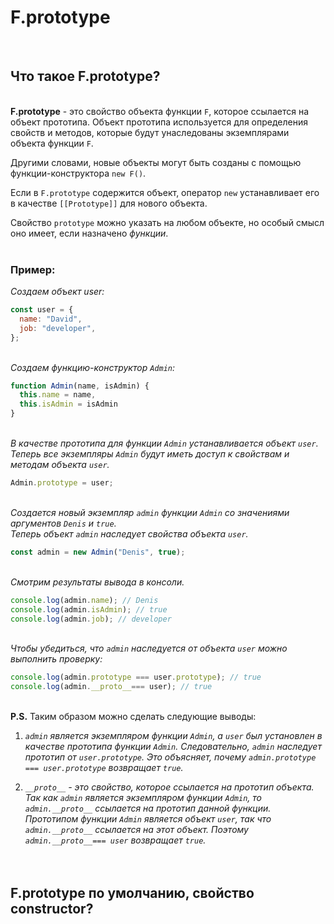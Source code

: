 # F.prototype
<br>  

## Что такое F.prototype?
<br>**F.prototype** - это свойство объекта функции `F`, которое ссылается на объект прототипа. Объект прототипа используется для определения свойств и методов, которые будут унаследованы экземплярами объекта функции `F`.

Другими словами, новые объекты могут быть созданы с помощью функции-конструктора `new F()`.

Если в `F.prototype` содержится объект, оператор `new` устанавливает его в качестве `[[Prototype]]` для нового объекта.

Свойство `prototype` можно указать на любом объекте, но особый смысл оно имеет, если назначено *функции*.<br><br>
### **Пример:**  

*Создаем объект user:*
```js
const user = {
  name: "David",
  job: "developer",
};
```
<br>*Создаем функцию-конструктор `Admin`:*
```js
function Admin(name, isAdmin) {
  this.name = name, 
  this.isAdmin = isAdmin
}
```
<br>*В качестве прототипа для функции `Admin` устанавливается объект `user`.<br>
Теперь все экземпляры `Admin` будут иметь доступ к свойствам и методам объекта `user`.*
```js
Admin.prototype = user;
```
<br>*Создается новый экземпляр `admin` функции `Admin` со значениями аргументов `Denis` и `true`.<br>Теперь объект `admin` наследует свойства объекта `user`.*
```js
const admin = new Admin("Denis", true);
```
<br>*Смотрим результаты вывода в консоли.*
```js
console.log(admin.name); // Denis
console.log(admin.isAdmin); // true
console.log(admin.job); // developer
```
<br>*Чтобы убедиться, что `admin` наследуется от объекта `user` можно выполнить проверку:*
```js
console.log(admin.prototype === user.prototype); // true
console.log(admin.__proto__=== user); // true
```
<br>**P.S.** Таким образом можно сделать следующие выводы:

1. *`admin` является экземпляром функции `Admin`, а `user` был установлен в качестве прототипа функции `Admin`. Следовательно, `admin` наследует прототип от `user.prototype`. Это объясняет, почему `admin.prototype === user.prototype` возвращает `true`.*

2. *`__proto__` - это свойство, которое ссылается на прототип объекта. Так как `admin` является экземпляром функции `Admin`, то `admin.__proto__` ссылается на прототип данной функции. Прототипом функции `Admin` является объект `user`, так что `admin.__proto__` ссылается на этот объект. Поэтому `admin.__proto__=== user` возвращает `true`.*<br><br><br>


## F.prototype по умолчанию, свойство constructor?
